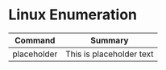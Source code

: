 # Linux Enumeration

| Command | Summary |
| --------- | ---------------------------- |
| placeholder | This is placeholder text |